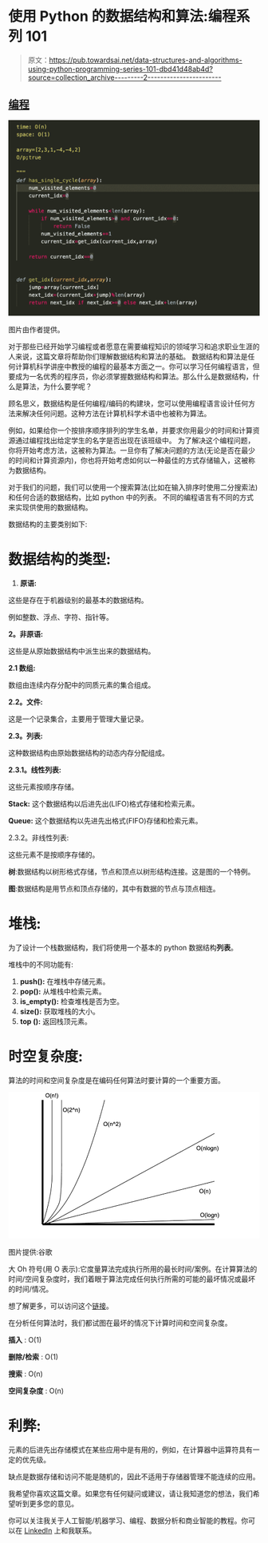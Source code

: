 # 使用 Python 的数据结构和算法:编程系列 101

> 原文：<https://pub.towardsai.net/data-structures-and-algorithms-using-python-programming-series-101-dbd41d48ab4d?source=collection_archive---------2----------------------->

## [编程](https://towardsai.net/p/category/programming)

![](img/c1d9cc1fd417e921a88d0ce95340f25b.png)

图片由作者提供。

对于那些已经开始学习编程或者愿意在需要编程知识的领域学习和追求职业生涯的人来说，这篇文章将帮助你们理解数据结构和算法的基础。
数据结构和算法是任何计算机科学讲座中教授的编程的最基本方面之一。你可以学习任何编程语言，但要成为一名优秀的程序员，你必须掌握数据结构和算法。那么什么是数据结构，什么是算法，为什么要学呢？

顾名思义，数据结构是任何编程/编码的构建块，您可以使用编程语言设计任何方法来解决任何问题。这种方法在计算机科学术语中也被称为算法。

例如，如果给你一个按排序顺序排列的学生名单，并要求你用最少的时间和计算资源通过编程找出给定学生的名字是否出现在该班级中。
为了解决这个编程问题，你将开始考虑方法，这被称为算法。一旦你有了解决问题的方法(无论是否在最少的时间和计算资源内)，你也将开始考虑如何以一种最佳的方式存储输入，这被称为数据结构。

对于我们的问题，我们可以使用一个搜索算法(比如在输入排序时使用二分搜索法)和任何合适的数据结构，比如 python 中的列表。
不同的编程语言有不同的方式来实现供使用的数据结构。

数据结构的主要类别如下:

# 数据结构的类型:

1.  **原语:**

这些是存在于机器级别的最基本的数据结构。

例如整数、浮点、字符、指针等。

**2。非原语:**

这些是从原始数据结构中派生出来的数据结构。

**2.1 数组:**

数组由连续内存分配中的同质元素的集合组成。

**2.2。文件:**

这是一个记录集合，主要用于管理大量记录。

**2.3。列表:**

这种数据结构由原始数据结构的动态内存分配组成。

**2.3.1。线性列表:**

这些元素按顺序存储。

**Stack:** 这个数据结构以后进先出(LIFO)格式存储和检索元素。

**Queue:** 这个数据结构以先进先出格式(FIFO)存储和检索元素。

2.3.2。非线性列表:

这些元素不是按顺序存储的。

**树**:数据结构以树形格式存储，节点和顶点以树形结构连接。这是图的一个特例。

**图**:数据结构是用节点和顶点存储的，其中有数据的节点与顶点相连。

# **堆栈:**

为了设计一个栈数据结构，我们将使用一个基本的 python 数据结构**列表**。

堆栈中的不同功能有:

1.  **push():** 在堆栈中存储元素。
2.  **pop():** 从堆栈中检索元素。
3.  **is_empty():** 检查堆栈是否为空。
4.  **size():** 获取堆栈的大小。
5.  **top ():** 返回栈顶元素。

# **时空复杂度:**

算法的时间和空间复杂度是在编码任何算法时要计算的一个重要方面。

![](img/09f5f6732c8a63c215956179af162b57.png)

图片提供:谷歌

大 Oh 符号(用 O 表示):它度量算法完成执行所用的最长时间/案例。在计算算法的时间/空间复杂度时，我们着眼于算法完成任何执行所需的可能的最坏情况或最坏的时间/情况。

想了解更多，可以访问这个[链接](https://www.tutorialspoint.com/data_structures_algorithms/asymptotic_analysis.htm)。

在分析任何算法时，我们都试图在最坏的情况下计算时间和空间复杂度。

**插入** : O(1)

**删除/检索** : O(1)

**搜索** : O(n)

**空间复杂度** : O(n)

# **利弊:**

元素的后进先出存储模式在某些应用中是有用的，例如，在计算器中运算符具有一定的优先级。

缺点是数据存储和访问不能是随机的，因此不适用于存储器管理不能连续的应用。

我希望你喜欢这篇文章。如果您有任何疑问或建议，请让我知道您的想法，我们希望听到更多您的意见。

你可以关注我关于人工智能/机器学习、编程、数据分析和商业智能的教程。你可以在 [LinkedIn](https://www.linkedin.com/in/anurag-bisht-39935a59/) 上和我联系。